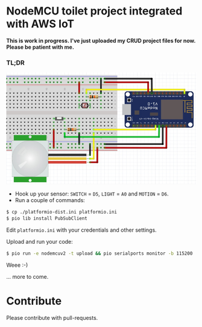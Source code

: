 # NodeMCU toilet project integrated with AWS IoT

__This is work in progress. I've just uploaded my CRUD project files for now. Please be patient with me.__

### TL;DR

![Toilet project sketch](img/fritzing-toilet-project.jpg)

* Hook up your sensor: `SWITCH` = `D5`, `LIGHT` = `A0` and `MOTION` = `D6`.
* Run a couple of commands:
```bash
$ cp ./platformio-dist.ini platformio.ini
$ pio lib install PubSubClient
```

Edit `platformio.ini` with your credentials and other settings.

Upload and run your code:
```bash
$ pio run -e nodemcuv2 -t upload && pio serialports monitor -b 115200
```

Weee :-)

... more to come.

# Contribute
Please contribute with pull-requests.